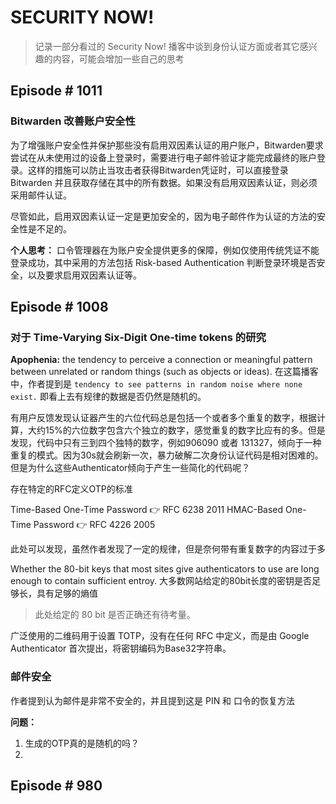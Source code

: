 # SECURITY NOW!

> 记录一部分看过的 Security Now! 播客中谈到身份认证方面或者其它感兴趣的内容，可能会增加一些自己的思考

## Episode # 1011 

### Bitwarden 改善账户安全性

为了增强账户安全性并保护那些没有启用双因素认证的用户账户，Bitwarden要求尝试在从未使用过的设备上登录时，需要进行电子邮件验证才能完成最终的账户登录。这样的措施可以防止当攻击者获得Bitwarden凭证时，可以直接登录 Bitwarden 并且获取存储在其中的所有数据。如果没有启用双因素认证，则必须采用邮件认证。

尽管如此，启用双因素认证一定是更加安全的，因为电子邮件作为认证的方法的安全性是不足的。

**个人思考：** 口令管理器在为账户安全提供更多的保障，例如仅使用传统凭证不能登录成功，其中采用的方法包括 Risk-based Authentication 判断登录环境是否安全，以及要求启用双因素认证等。

## Episode # 1008

### 对于 Time-Varying Six-Digit One-time tokens 的研究

**Apophenia:** the tendency to perceive a connection or meaningful pattern between unrelated or random things (such as objects or ideas). 在这篇播客中，作者提到是 `tendency to see patterns in random noise where none exist.` 即看上去有规律的数据是否仍然是随机的。

有用户反馈发现认证器产生的六位代码总是包括一个或者多个重复的数字，根据计算，大约15%的六位数字包含六个独立的数字，感觉重复的数字比应有的多。但是发现，代码中只有三到四个独特的数字，例如906090 或者 131327，倾向于一种重复的模式。因为30s就会刷新一次，暴力破解二次身份认证代码是相对困难的。但是为什么这些Authenticator倾向于产生一些简化的代码呢？

存在特定的RFC定义OTP的标准

Time-Based One-Time Password 👉 RFC 6238 2011
HMAC-Based One-Time Password 👉 RFC 4226 2005

此处可以发现，虽然作者发现了一定的规律，但是奈何带有重复数字的内容过于多

Whether the 80-bit keys that most sites give authenticators to use are long enough to contain sufficient entroy. 大多数网站给定的80bit长度的密钥是否足够长，具有足够的熵值

> 此处给定的 80 bit 是否正确还有待考量。

广泛使用的二维码用于设置 TOTP，没有在任何 RFC 中定义，而是由 Google Authenticator 首次提出，将密钥编码为Base32字符串。

### 邮件安全

作者提到认为邮件是非常不安全的，并且提到这是 PIN 和 口令的恢复方法

**问题：** 

1. 生成的OTP真的是随机的吗？
2. 

## Episode # 980
